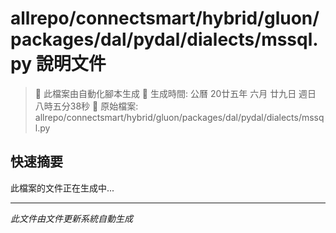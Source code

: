# allrepo/connectsmart/hybrid/gluon/packages/dal/pydal/dialects/mssql.py 說明文件

> 🚧 此檔案由自動化腳本生成
> 📅 生成時間: 公曆 20廿五年 六月 廿九日 週日 八時五分38秒
> 📂 原始檔案: allrepo/connectsmart/hybrid/gluon/packages/dal/pydal/dialects/mssql.py

## 快速摘要
此檔案的文件正在生成中...

<!-- 實際使用時，這裡會是 Claude Code 生成的完整文件內容 -->

---
*此文件由文件更新系統自動生成*
